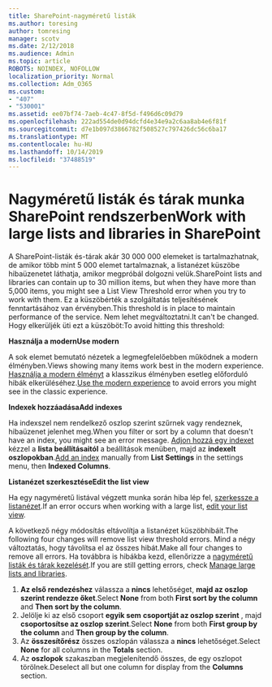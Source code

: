 ```yaml
---
title: SharePoint-nagyméretű listák
ms.author: toresing
author: tomresing
manager: scotv
ms.date: 2/12/2018
ms.audience: Admin
ms.topic: article
ROBOTS: NOINDEX, NOFOLLOW
localization_priority: Normal
ms.collection: Adm_O365
ms.custom:
- "407"
- "530001"
ms.assetid: ee07bf74-7aeb-4c47-8f5d-f496d6c09d79
ms.openlocfilehash: 222ad554de0d94dcfd4e34e9a2c6aa8ab4e6f81f
ms.sourcegitcommit: d7e1b097d3866782f508527c797426dc56c6ba17
ms.translationtype: MT
ms.contentlocale: hu-HU
ms.lasthandoff: 10/14/2019
ms.locfileid: "37488519"
---
```

# <a name="work-with-large-lists-and-libraries-in-sharepoint"></a><span data-ttu-id="4cfe5-102">Nagyméretű listák és tárak munka SharePoint rendszerben</span><span class="sxs-lookup"><span data-stu-id="4cfe5-102">Work with large lists and libraries in SharePoint</span></span>

<span data-ttu-id="4cfe5-103">A SharePoint-listák és-tárak akár 30 000 000 elemeket is tartalmazhatnak, de amikor több mint 5 000 elemet tartalmaznak, a listanézet küszöbe hibaüzenetet láthatja, amikor megpróbál dolgozni velük.</span><span class="sxs-lookup"><span data-stu-id="4cfe5-103">SharePoint lists and libraries can contain up to 30 million items, but when they have more than 5,000 items, you might see a List View Threshold error when you try to work with them.</span></span> <span data-ttu-id="4cfe5-104">Ez a küszöbérték a szolgáltatás teljesítésének fenntartásához van érvényben.</span><span class="sxs-lookup"><span data-stu-id="4cfe5-104">This threshold is in place to maintain performance of the service.</span></span> <span data-ttu-id="4cfe5-105">Nem lehet megváltoztatni.</span><span class="sxs-lookup"><span data-stu-id="4cfe5-105">It can't be changed.</span></span> <span data-ttu-id="4cfe5-106">Hogy elkerüljék üti ezt a küszöböt:</span><span class="sxs-lookup"><span data-stu-id="4cfe5-106">To avoid hitting this threshold:</span></span>

<span data-ttu-id="4cfe5-107">**Használja a modern**</span><span class="sxs-lookup"><span data-stu-id="4cfe5-107">**Use modern**</span></span>

<span data-ttu-id="4cfe5-108">A sok elemet bemutató nézetek a legmegfelelőebben működnek a modern élményben.</span><span class="sxs-lookup"><span data-stu-id="4cfe5-108">Views showing many items work best in the modern experience.</span></span> <span data-ttu-id="4cfe5-109">[Használja a modern élményt](https://support.office.com/article/66dac24b-4177-4775-bf50-3d267318caa9) a klasszikus élményben esetleg előforduló hibák elkerüléséhez.</span><span class="sxs-lookup"><span data-stu-id="4cfe5-109">[Use the modern experience](https://support.office.com/article/66dac24b-4177-4775-bf50-3d267318caa9) to avoid errors you might see in the classic experience.</span></span>

<span data-ttu-id="4cfe5-110">**Indexek hozzáadása**</span><span class="sxs-lookup"><span data-stu-id="4cfe5-110">**Add indexes**</span></span>

<span data-ttu-id="4cfe5-111">Ha indexszel nem rendelkező oszlop szerint szűrnek vagy rendeznek, hibaüzenet jelenhet meg.</span><span class="sxs-lookup"><span data-stu-id="4cfe5-111">When you filter or sort by a column that doesn't have an index, you might see an error message.</span></span> <span data-ttu-id="4cfe5-112">[Adjon hozzá egy indexet](https://support.office.com/article/f3f00554-b7dc-44d1-a2ed-d477eac463b0) kézzel a **lista beállításaitól** a beállítások menüben, majd az **indexelt oszlopokban**.</span><span class="sxs-lookup"><span data-stu-id="4cfe5-112">[Add an index](https://support.office.com/article/f3f00554-b7dc-44d1-a2ed-d477eac463b0) manually from **List Settings** in the settings menu, then **Indexed Columns**.</span></span>

<span data-ttu-id="4cfe5-113">**Listanézet szerkesztése**</span><span class="sxs-lookup"><span data-stu-id="4cfe5-113">**Edit the list view**</span></span>

<span data-ttu-id="4cfe5-114">Ha egy nagyméretű listával végzett munka során hiba lép fel, [szerkessze a listanézet](https://support.office.com/article/15916903-e79a-423f-b4e2-02d37e1ff372).</span><span class="sxs-lookup"><span data-stu-id="4cfe5-114">If an error occurs when working with a large list, [edit your list view](https://support.office.com/article/15916903-e79a-423f-b4e2-02d37e1ff372).</span></span>

<span data-ttu-id="4cfe5-115">A következő négy módosítás eltávolítja a listanézet küszöbhibáit.</span><span class="sxs-lookup"><span data-stu-id="4cfe5-115">The following four changes will remove list view threshold errors.</span></span> <span data-ttu-id="4cfe5-116">Mind a négy változtatás, hogy távolítsa el az összes hibát.</span><span class="sxs-lookup"><span data-stu-id="4cfe5-116">Make all four changes to remove all errors.</span></span> <span data-ttu-id="4cfe5-117">Ha továbbra is hibákba kezd, ellenőrizze a [nagyméretű listák és tárak kezelését](https://support.office.com/article/B8588DAE-9387-48C2-9248-C24122F07C59).</span><span class="sxs-lookup"><span data-stu-id="4cfe5-117">If you are still getting errors, check [Manage large lists and libraries](https://support.office.com/article/B8588DAE-9387-48C2-9248-C24122F07C59).</span></span>

1. <span data-ttu-id="4cfe5-118">**Az első rendezéshez** válassza a **nincs** lehetőséget, **majd az oszlop szerint rendezze őket**.</span><span class="sxs-lookup"><span data-stu-id="4cfe5-118">Select **None** from both **First sort by the column** and **Then sort by the column**.</span></span>
2. <span data-ttu-id="4cfe5-119">Jelölje ki az első csoport **egyik sem** **csoportját az oszlop szerint** , majd **csoportosítse az oszlop szerint**.</span><span class="sxs-lookup"><span data-stu-id="4cfe5-119">Select **None** from both **First group by the column** and **Then group by the column**.</span></span>
3. <span data-ttu-id="4cfe5-120">Az **összesítőrész** összes oszlopán válassza a **nincs** lehetőséget.</span><span class="sxs-lookup"><span data-stu-id="4cfe5-120">Select **None** for all columns in the **Totals** section.</span></span>
4. <span data-ttu-id="4cfe5-121">Az **oszlopok** szakaszban megjelenítendő összes, de egy oszlopot törölnek.</span><span class="sxs-lookup"><span data-stu-id="4cfe5-121">Deselect all but one column for display from the **Columns** section.</span></span>

